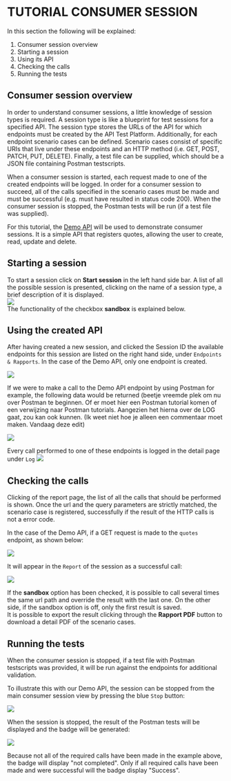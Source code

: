 # TUTORIAL CONSUMER SESSION

In this section the following will be explained:
1. Consumer session overview
2. Starting a session
3. Using its API
4. Checking the calls
5. Running the tests

## Consumer session overview
In order to understand consumer sessions, a little knowledge of session types is required. A session type is like a blueprint for test sessions for a specified API. The session type stores the URLs of the API for which endpoints must be created by the API Test Platform. Additionally, for each endpoint scenario cases can be defined. Scenario cases consist of specific URIs that live under these endpoints and an HTTP method (i.e. GET, POST, PATCH, PUT, DELETE). Finally, a test file can be supplied, which should be a JSON
file containing Postman testscripts.

When a consumer session is started, each request made to one of the created endpoints will be logged. In order for a consumer session to succeed, all of the calls specified in the scenario cases must be made and must be successful (e.g. must have resulted in status code 200). When the consumer session is stopped, the Postman tests will be run (if a test file was supplied).

For this tutorial, the [Demo API](https://demo.api-test.nl/api/v2/schema/) will be used to demonstrate consumer sessions. It is a simple API that registers quotes, allowing the user to create, read, update and delete.

## Starting a session
To start a session click on **Start session** in the left hand side bar. 
A list of all the possible session is presented, clicking on the name of a session type, a brief description of it is displayed.  
![](https://raw.githubusercontent.com/VNG-Realisatie/api-testvoorziening/master/tutorials/images/start_testrun.png)   
The functionality of the checkbox **sandbox** is explained below.

## Using the created API
After having created a new session, and clicked the Session ID the available endpoints for this session are listed on the right hand side, under `Endpoints & Rapports`. In the case of the Demo API, only one endpoint is created.

![](https://raw.githubusercontent.com/VNG-Realisatie/api-testvoorziening/master/tutorials/images/endpoints.png) 

If we were to make a call to the Demo API endpoint by using Postman for example, the following data would be returned
(beetje vreemde plek om nu over Postman te beginnen. Of er moet hier een Postman tutorial komen of een verwijzing naar Postman tutorials.  Aangezien het hierna over de LOG gaat, zou kan ook kunnen. (Ik weet niet hoe je alleen een commentaar moet maken. Vandaag deze edit)

![](https://raw.githubusercontent.com/VNG-Realisatie/api-testvoorziening/master/tutorials/images/postman_request1.png)

Every call performed to one of these endpoints is logged in the detail page under `Log`
![](https://raw.githubusercontent.com/VNG-Realisatie/api-testvoorziening/master/tutorials/images/consumers_log.png)

## Checking the calls
Clicking of the report page, the list of all the calls that should be performed is shown. Once the url and the query parameters are strictly matched, the scenario case is registered, successfully if the result of the HTTP calls is not a error code.

In the case of the Demo API, if a GET request is made to the `quotes` endpoint, as shown below:

![](https://raw.githubusercontent.com/VNG-Realisatie/api-testvoorziening/master/tutorials/images/postman_request2.png)

It will appear in the `Report` of the session as a successful call:

![](https://raw.githubusercontent.com/VNG-Realisatie/api-testvoorziening/master/tutorials/images/consumers_report.png)

If the **sandbox** option has been checked, it is possible to call several times the same url path and override the result with the last one. On the other side, if the sandbox option is off, only the first result is saved.  
It is possible to export the result clicking through the **Rapport PDF** button to download a detail PDF of the scenario cases.  

## Running the tests
When the consumer session is stopped, if a test file with Postman testscripts was provided, it will be run against the endpoints for additional validation.

To illustrate this with our Demo API, the session can be stopped from the main consumer session view by pressing the blue `Stop` button:

![](https://raw.githubusercontent.com/VNG-Realisatie/api-testvoorziening/master/tutorials/images/stop_session.png)

When the session is stopped, the result of the Postman tests will be displayed and the badge will be generated:

![](https://raw.githubusercontent.com/VNG-Realisatie/api-testvoorziening/master/tutorials/images/session_result.png)

Because not all of the required calls have been made in the example above, the badge will display "not completed". Only if all required calls have been made and were successful will the badge display "Success".
